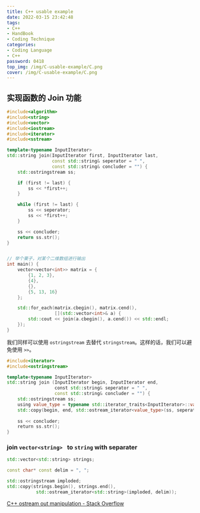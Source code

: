 ```yaml
---
title: C++ usable example
date: 2022-03-15 23:42:48
tags: 
- C++
- HandBook
- Coding Technique
categories:
- Coding Language
- C++
password: 0418
top_img: /img/C-usable-example/C.png
cover: /img/C-usable-example/C.png
---
```


## 实现函数的 Join 功能

```c++
#include<algorithm>
#include<string>
#include<vector>
#include<iostream>
#include<iterator>
#include<sstream>

template<typename InputIterator>
std::string join(InputIterator first, InputIterator last,
                 const std::string& seperator = " ",
                 const std::string& concluder = "") {
    std::ostringstream ss;

    if (first != last) {
        ss << *first++;
    } 

    while (first != last) {
        ss << seperator;
        ss << *first++;
    }

    ss << concluder;
    return ss.str();
}


// 举个栗子，对某个二维数组进行输出
int main() {
    vector<vector<int>> matrix = {
        {1, 2, 3},
        {4},
        {},
        {5, 13, 16}
    };

    std::for_each(matrix.cbegin(), matrix.cend(),
                  [](std::vector<int>& a) {
        std::cout << join(a.cbegin(), a.cend()) << std::endl;
    });
}
```

我们同样可以使用 `ostringstream` 去替代 `stringstream`。这样的话，我们可以避免使用 `>>`。

```c++
#include<iterator>
#include<ostringstream>

template<typename InputIterator>
std::string join (InputIterator begin, InputIterator end,
                  const std::string& seperator = " ",
                  const std::string& concluder = "") {
    std::ostringstream ss;
    using value_type = typename std::iterator_traits<InputIterator>::value_type;
    std::copy(begin, end, std::ostream_iterator<value_type>(ss, seperator.c_str());
    
    ss << concluder;
    return ss.str();
}
```

### join `vector<string> ` to `string` with separater

```cpp
std::vector<std::string> strings;

const char* const delim = ", ";

std::ostringstream imploded;
std::copy(strings.begin(), strings.end(),
           std::ostream_iterator<std::string>(imploded, delim));
```

[C++ ostream out manipulation - Stack Overflow](https://stackoverflow.com/questions/5288396/c-ostream-out-manipulation/5289170#5289170)
